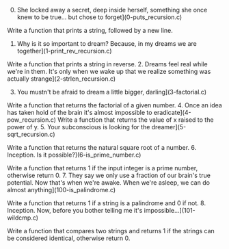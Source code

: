 0. She locked away a secret, deep inside herself, something she once knew to be true... but chose to forget](0-puts_recursion.c)

Write a function that prints a string, followed by a new line.
1. Why is it so important to dream? Because, in my dreams we are together](1-print_rev_recursion.c)

Write a function that prints a string in reverse.
2. Dreams feel real while we're in them. It's only when we wake up that we realize something was actually strange](2-strlen_recursion.c)

3. You mustn't be afraid to dream a little bigger, darling](3-factorial.c)

Write a function that returns the factorial of a given number.
4. Once an idea has taken hold of the brain it's almost impossible to eradicate](4-pow_recursion.c)
Write a function that returns the value of x raised to the power of y.
5. Your subconscious is looking for the dreamer](5-sqrt_recursion.c)

Write a function that returns the natural square root of a number.
6. Inception. Is it possible?](6-is_prime_number.c)

Write a function that returns 1 if the input integer is a prime number, otherwise return 0.
7. They say we only use a fraction of our brain's true potential. Now that's when we're awake. When we're asleep, we can do almost anything](100-is_palindrome.c)

Write a function that returns 1 if a string is a palindrome and 0 if not.
8. Inception. Now, before you bother telling me it's impossible...](101-wildcmp.c)

Write a function that compares two strings and returns 1 if the strings can be considered identical, otherwise return 0.

